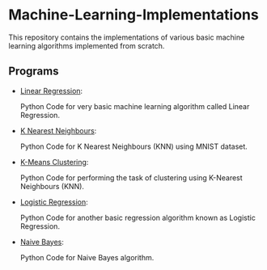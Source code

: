# Machine-Learning-Implementations


This repository contains the implementations of various basic machine learning algorithms implemented from scratch.


## Programs

* [Linear Regression](https://github.com/altruistcoder/Machine-Learning-Implementations/blob/master/Linear%20Regression/linear_regression.ipynb):

  Python Code for very basic machine learning algorithm called Linear Regression.

* [K Nearest Neighbours](https://github.com/altruistcoder/Machine-Learning-Implementations/blob/master/KNN/KNN-MNIST.ipynb):

  Python Code for K Nearest Neighbours (KNN) using MNIST dataset.

* [K-Means Clustering](https://github.com/altruistcoder/Machine-Learning-Implementations/blob/master/K-Means%20Clustering/k-means.ipynb):

  Python Code for performing the task of clustering using K-Nearest Neighbours (KNN).

* [Logistic Regression](https://github.com/altruistcoder/Machine-Learning-Implementations/blob/master/Logistic%20Regression/logistic_regression.ipynb):

  Python Code for another basic regression algorithm known as Logistic Regression.

* [Naive Bayes](https://github.com/altruistcoder/Machine-Learning-Implementations/blob/master/Naive%20Bayes/naive_bayes.ipynb):

  Python Code for Naive Bayes algorithm.

